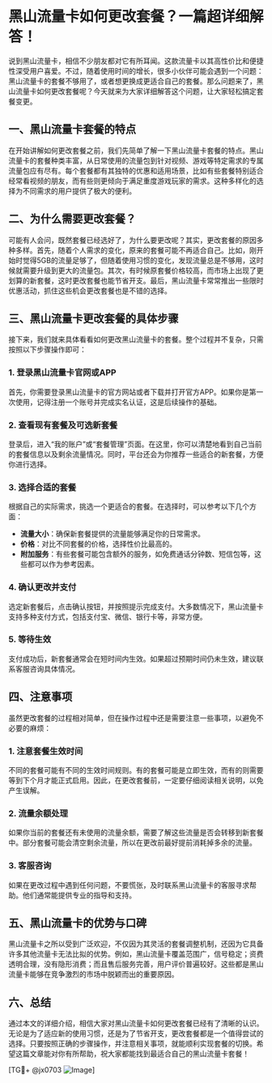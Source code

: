 # 黑山流量卡如何更改套餐？一篇超详细解答！

说到黑山流量卡，相信不少朋友都对它有所耳闻。这款流量卡以其高性价比和便捷性深受用户喜爱。不过，随着使用时间的增长，很多小伙伴可能会遇到一个问题：黑山流量卡的套餐不够用了，或者想更换成更适合自己的套餐。那么问题来了，黑山流量卡如何更改套餐呢？今天就来为大家详细解答这个问题，让大家轻松搞定套餐变更。

## 一、黑山流量卡套餐的特点

在开始讲解如何更改套餐之前，我们先简单了解一下黑山流量卡套餐的特点。黑山流量卡的套餐种类丰富，从日常使用的流量包到针对视频、游戏等特定需求的专属流量包应有尽有。每个套餐都有其独特的优惠和适用场景，比如有些套餐特别适合经常看视频的朋友，而有些则更倾向于满足重度游戏玩家的需求。这种多样化的选择为不同需求的用户提供了极大的便利。

## 二、为什么需要更改套餐？

可能有人会问，既然套餐已经选好了，为什么要更改呢？其实，更改套餐的原因多种多样。首先，随着个人需求的变化，原来的套餐可能不再适合自己。比如，刚开始时觉得5GB的流量足够了，但随着使用习惯的变化，发现流量总是不够用，这时候就需要升级到更大的流量包。其次，有时候原套餐价格较高，而市场上出现了更划算的新套餐，这时更改套餐也能节省开支。最后，黑山流量卡常常推出一些限时优惠活动，抓住这些机会更改套餐也是不错的选择。

## 三、黑山流量卡更改套餐的具体步骤

接下来，我们就来具体看看如何更改黑山流量卡的套餐。整个过程并不复杂，只需按照以下步骤操作即可：

### 1. 登录黑山流量卡官网或APP

首先，你需要登录黑山流量卡的官方网站或者下载并打开官方APP。如果你是第一次使用，记得注册一个账号并完成实名认证，这是后续操作的基础。

### 2. 查看现有套餐及可选新套餐

登录后，进入“我的账户”或“套餐管理”页面。在这里，你可以清楚地看到自己当前的套餐信息以及剩余流量情况。同时，平台还会为你推荐一些适合的新套餐，方便你进行选择。

### 3. 选择合适的套餐

根据自己的实际需求，挑选一个更适合的套餐。在选择时，可以参考以下几个方面：
- **流量大小**：确保新套餐提供的流量能够满足你的日常需求。
- **价格**：对比不同套餐的价格，选择性价比最高的。
- **附加服务**：有些套餐可能包含额外的服务，如免费通话分钟数、短信包等，这些都可以作为参考因素。

### 4. 确认更改并支付

选定新套餐后，点击确认按钮，并按照提示完成支付。大多数情况下，黑山流量卡支持多种支付方式，包括支付宝、微信、银行卡等，非常方便。

### 5. 等待生效

支付成功后，新套餐通常会在短时间内生效。如果超过预期时间仍未生效，建议联系客服咨询具体情况。

## 四、注意事项

虽然更改套餐的过程相对简单，但在操作过程中还是需要注意一些事项，以避免不必要的麻烦：

### 1. 注意套餐生效时间

不同的套餐可能有不同的生效时间规则。有的套餐可能是立即生效，而有的则需要等到下个月才能正式启用。因此，在更改套餐前，一定要仔细阅读相关说明，以免产生误解。

### 2. 流量余额处理

如果你当前的套餐还有未使用的流量余额，需要了解这些流量是否会转移到新套餐中。部分套餐可能会清空剩余流量，所以在更改前最好提前消耗掉多余的流量。

### 3. 客服咨询

如果在更改过程中遇到任何问题，不要慌张，及时联系黑山流量卡的客服寻求帮助。他们通常能提供专业的指导和支持。

## 五、黑山流量卡的优势与口碑

黑山流量卡之所以受到广泛欢迎，不仅因为其灵活的套餐调整机制，还因为它具备许多其他流量卡无法比拟的优势。例如，黑山流量卡覆盖范围广，信号稳定；资费透明合理，没有隐形消费；而且售后服务完善，用户评价普遍较好。这些都是黑山流量卡能够在竞争激烈的市场中脱颖而出的重要原因。

## 六、总结

通过本文的详细介绍，相信大家对黑山流量卡如何更改套餐已经有了清晰的认识。无论是为了适应新的使用习惯，还是为了节省开支，更改套餐都是一个值得尝试的选择。只要按照正确的步骤操作，并注意相关事项，就能顺利实现套餐的切换。希望这篇文章能对你有所帮助，祝大家都能找到最适合自己的黑山流量卡套餐！

[TG💪+ @jx0703 ![Image](https://github.com/user-attachments/assets/dbca1d08-cadb-493c-b0ec-ad6f7a83f270)]
